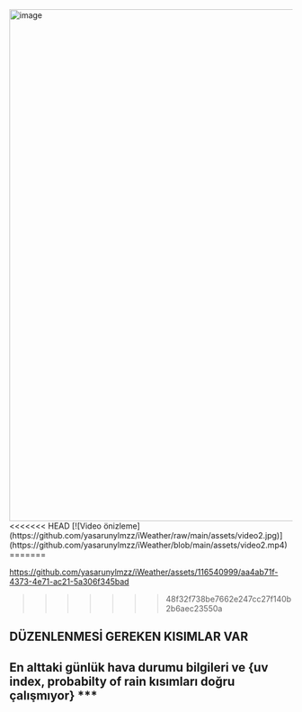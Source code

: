 <img width="911" alt="image" src="https://github.com/yasarunylmzz/iWeather/assets/116540999/f03987c6-0ba8-42ec-a446-4380d547cbd6">
<<<<<<< HEAD
[![Video önizleme](https://github.com/yasarunylmzz/iWeather/raw/main/assets/video2.jpg)](https://github.com/yasarunylmzz/iWeather/blob/main/assets/video2.mp4)
=======

https://github.com/yasarunylmzz/iWeather/assets/116540999/aa4ab71f-4373-4e71-ac21-5a306f345bad

> > > > > > > 48f32f738be7662e247cc27f140b2b6aec23550a

## DÜZENLENMESİ GEREKEN KISIMLAR VAR

## En alttaki günlük hava durumu bilgileri ve {uv index, probabilty of rain kısımları doğru çalışmıyor} \*\*\*
